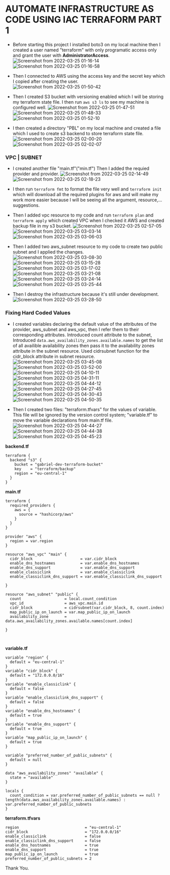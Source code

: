 # AUTOMATE INFRASTRUCTURE AS CODE USING IAC TERRAFORM PART 1

- Before starting this project I installed boto3 on my local machine then I created a user named "terraform" with only programatic access only and grant the user with **AdministratorAccess**.
![Screenshot from 2022-03-25 01-16-14](https://user-images.githubusercontent.com/80127136/160159430-5eec618d-b79a-41af-8ba0-81b7e9bd3234.png)
![Screenshot from 2022-03-25 01-16-58](https://user-images.githubusercontent.com/80127136/160159449-71837d50-aef5-4600-a65a-74c017d9d2ea.png)

- Then I connected to AWS using the access key and the secret key which I copied after creating the user.
![Screenshot from 2022-03-25 01-50-42](https://user-images.githubusercontent.com/80127136/160159676-ff9fbcd8-79e2-4a5f-90dd-555465cdfe1c.png)

- Then I created S3 bucket with versioning enabled which I will be storing my terraform state file. I then run `aws s3 ls` to see my machine is configured well.
![Screenshot from 2022-03-25 01-47-51](https://user-images.githubusercontent.com/80127136/160159589-c7ce8dd2-c436-4643-b30b-c379ea4f30d5.png)
![Screenshot from 2022-03-25 01-48-33](https://user-images.githubusercontent.com/80127136/160159628-c7e31311-ae0b-470e-9388-352fbdfb4cf5.png)
![Screenshot from 2022-03-25 01-52-10](https://user-images.githubusercontent.com/80127136/160159734-a30c2296-1a1f-4ace-a502-2abe389f96aa.png)

- I then created a directory "PBL" on my local machine and created a file which I used to create s3 backend to store terraform state file.
![Screenshot from 2022-03-25 02-00-20](https://user-images.githubusercontent.com/80127136/160159808-8f818e48-9f86-4cd8-bd1a-e5871046b020.png)
![Screenshot from 2022-03-25 02-02-07](https://user-images.githubusercontent.com/80127136/160159852-e940d60f-0d9f-4a54-abb1-57da2dad4bb8.png)

### VPC | SUBNET

- I created another file "main.tf"("min.tf") Then I added the requied provider and provider.
![Screenshot from 2022-03-25 02-14-49](https://user-images.githubusercontent.com/80127136/160159926-16bec781-8f75-4f20-b530-1e0b6775b2db.png)
![Screenshot from 2022-03-25 02-18-23](https://user-images.githubusercontent.com/80127136/160160147-957ad5df-4aa0-469b-8c82-caaf6c3d3e4e.png)

- I then run `terraform fmt` to format the file very well and `terraform init` which will download all the required plugins for aws and will make my work more easier because I will be seeing all the argument, resource,... suggestions.

- Then I added vpc resource to my code and run `terraform plan` and `terraform apply` which created VPC when I checked it AWS and created backup file in my s3 bucket.
![Screenshot from 2022-03-25 02-57-05](https://user-images.githubusercontent.com/80127136/160160341-d4b6a60a-0e07-41d7-92ed-145ef3b6ba6a.png)
![Screenshot from 2022-03-25 03-03-14](https://user-images.githubusercontent.com/80127136/160160370-c8ede649-c532-4148-9cad-47ab16ed21b4.png)
![Screenshot from 2022-03-25 03-06-03](https://user-images.githubusercontent.com/80127136/160160408-364996c5-5195-4696-ad23-e85b3d90115f.png)

- Then I added two aws_subnet resource to my code to create two public subnet and I applied the changes.
![Screenshot from 2022-03-25 03-08-30](https://user-images.githubusercontent.com/80127136/160160448-67f1fee8-8061-4033-814d-ee886df31032.png)
![Screenshot from 2022-03-25 03-15-28](https://user-images.githubusercontent.com/80127136/160160518-be90f56c-f25e-49af-b9f2-4d76261b19a3.png)
![Screenshot from 2022-03-25 03-17-02](https://user-images.githubusercontent.com/80127136/160160547-f0a0e31d-e07a-472e-aeb1-4c1784e802eb.png)
![Screenshot from 2022-03-25 03-21-08](https://user-images.githubusercontent.com/80127136/160160636-4893bc5d-5dca-40eb-ba26-4879536077d5.png)
![Screenshot from 2022-03-25 03-24-14](https://user-images.githubusercontent.com/80127136/160160651-2a887a5e-df76-4ff5-9d53-aac7baa2313d.png)
![Screenshot from 2022-03-25 03-25-44](https://user-images.githubusercontent.com/80127136/160160709-73bb3771-2561-438e-96e5-e19f21a548fb.png)

- Then I destroy the infrastructure because it's still under development.
![Screenshot from 2022-03-25 03-28-50](https://user-images.githubusercontent.com/80127136/160160730-255337a0-2707-414f-a128-7ebf012279a5.png)

### Fixing Hard Coded Values

- I created variables declaring the default value of the attributes of the provider, aws_subnet and aws_vpc, then I refer them to their corresponding attributes. Introduced count attribute to the subnet, Introduced `data.aws_availability_zones.available.names` to get the list of all availible availability zones then pass it to the availability zones attribute in the subnet resource. Used cidrsubnet function for the cidr_block attribute in subnet resource.
![Screenshot from 2022-03-25 03-45-08](https://user-images.githubusercontent.com/80127136/160160821-e46a9568-c04f-4517-ab13-a19a492a0179.png)
![Screenshot from 2022-03-25 03-52-00](https://user-images.githubusercontent.com/80127136/160160887-c033b2f8-c9ec-4cc0-96b2-3c958d4ad58a.png)
![Screenshot from 2022-03-25 04-10-11](https://user-images.githubusercontent.com/80127136/160160964-4ecd7fdb-6c0d-4bc2-9090-bcf8cce9da65.png)
![Screenshot from 2022-03-25 04-31-11](https://user-images.githubusercontent.com/80127136/160161068-642d21a4-2936-46b5-8cdf-ee8d40e8ec4a.png)
![Screenshot from 2022-03-25 04-44-12](https://user-images.githubusercontent.com/80127136/160161146-1a96d524-0e54-4d6c-a0eb-e72133a9fdec.png)
![Screenshot from 2022-03-25 04-27-45](https://user-images.githubusercontent.com/80127136/160160997-660e5fef-9239-442d-83e4-5c4cf515817b.png)
![Screenshot from 2022-03-25 04-30-43](https://user-images.githubusercontent.com/80127136/160161011-9bbf23cc-def8-4a6f-bd8e-0485ca1561b9.png)
![Screenshot from 2022-03-25 04-50-35](https://user-images.githubusercontent.com/80127136/160161317-6d8ffc54-9811-4703-83d3-7c6bdc589963.png)

- Then I created two files: "terraform.tfvars" for the values of variable. This file will be ignored by the version control system; "variable.tf" to move the variable declarations from main.tf file.
![Screenshot from 2022-03-25 04-44-27](https://user-images.githubusercontent.com/80127136/160161154-5587031f-d692-4889-901f-ce8a18d56fe8.png)
![Screenshot from 2022-03-25 04-44-38](https://user-images.githubusercontent.com/80127136/160161171-8feb624d-12fb-49f6-a423-a9045fb12a13.png)
![Screenshot from 2022-03-25 04-45-23](https://user-images.githubusercontent.com/80127136/160161206-cf1d306a-a841-4118-9e5f-526267a14806.png)

**backend.tf**
```
terraform {
  backend "s3" {
    bucket = "gabriel-dev-terraform-bucket"
    key    = "terraform/backup"
    region = "eu-central-1"
  }
}

```

**main.tf** 
```
terraform {
  required_providers {
    aws = {
      source = "hashicorp/aws"
    }
  }
}

provider "aws" {
  region = var.region
}

resource "aws_vpc" "main" {
  cidr_block                     = var.cidr_block
  enable_dns_hostnames           = var.enable_dns_hostnames
  enable_dns_support             = var.enable_dns_support
  enable_classiclink             = var.enable_classiclink
  enable_classiclink_dns_support = var.enable_classiclink_dns_support

}

resource "aws_subnet" "public" {
  count                   = local.count_condition
  vpc_id                  = aws_vpc.main.id
  cidr_block              = cidrsubnet(var.cidr_block, 8, count.index)
  map_public_ip_on_launch = var.map_public_ip_on_launch
  availability_zone       = data.aws_availability_zones.available.names[count.index]

}



```

**variable.tf**
```
variable "region" {
  default = "eu-central-1"
}
variable "cidr_block" {
  default = "172.0.0.0/16"
}
variable "enable_classiclink" {
  default = false
}
variable "enable_classiclink_dns_support" {
  default = false
}
variable "enable_dns_hostnames" {
  default = true
}
variable "enable_dns_support" {
  default = true
}
variable "map_public_ip_on_launch" {
  default = true
}

variable "preferred_number_of_public_subnets" {
  default = null
}

data "aws_availability_zones" "available" {
  state = "available"
}

locals {
  count_condition = var.preferred_number_of_public_subnets == null ? length(data.aws_availability_zones.available.names) : var.preferred_number_of_public_subnets
}

```

**terraform.tfvars**
```
region                             = "eu-central-1"
cidr_block                         = "172.0.0.0/16"
enable_classiclink                 = false
enable_classiclink_dns_support     = false
enable_dns_hostnames               = true
enable_dns_support                 = true
map_public_ip_on_launch            = true
preferred_number_of_public_subnets = 2

```

Thank You.
